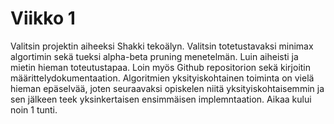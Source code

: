 # Viikko 1

Valitsin projektin aiheeksi Shakki tekoälyn. Valitsin totetustavaksi minimax algortimin sekä tueksi alpha-beta pruning menetelmän. Luin aiheisti ja mietin hieman toteutustapaa. Loin myös Github repositorion sekä kirjoitin määrittelydokumentaation. Algoritmien yksityiskohtainen toiminta on vielä hieman epäselvää, joten seuraavaksi opiskelen niitä yksityiskohtaisemmin ja sen jälkeen teek yksinkertaisen ensimmäisen implemntaation. Aikaa kului noin 1 tunti.

